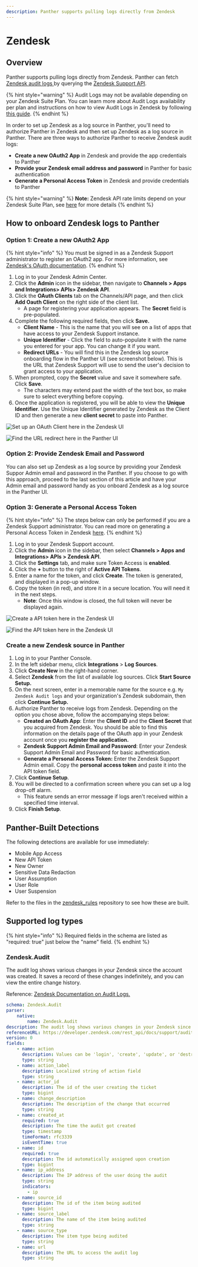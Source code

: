```yaml
---
description: Panther supports pulling logs directly from Zendesk
---
```


# Zendesk

## Overview

Panther supports pulling logs directly from Zendesk. Panther can fetch [Zendesk audit logs ](https://developer.zendesk.com/api-reference/ticketing/account-configuration/audit\_logs/)by querying the [Zendesk Support API](https://developer.zendesk.com/api-reference/ticketing/introduction/).

{% hint style="warning" %}
Audit Logs may not be available depending on your Zendesk Suite Plan. You can learn more about Audit Logs availability per plan and instructions on how to view Audit Logs in Zendesk by following [this guide](https://support.zendesk.com/hc/en-us/articles/4408828001434-Viewing-the-audit-log-for-changes).
{% endhint %}

In order to set up Zendesk as a log source in Panther, you'll need to authorize Panther in Zendesk and then set up Zendesk as a log source in Panther. There are three ways to authorize Panther to receive Zendesk audit logs:

* **Create a new OAuth2 App** in Zendesk and provide the app credentials to Panther
* **Provide your Zendesk email address and password** in Panther for basic authentication
* **Generate a Personal Access Token** in Zendesk and provide credentials to Panther

{% hint style="warning" %}
**Note:** Zendesk API rate limits depend on your Zendesk Suite Plan, see [here](https://developer.zendesk.com/api-reference/ticketing/account-configuration/usage\_limits/) for more details
{% endhint %}

## How to onboard Zendesk logs to Panther

### Option 1: Create a new OAuth2 App

{% hint style="info" %}
You must be signed in as a Zendesk Support administrator to register an OAuth2 app. For more information, see [Zendesk's OAuth documentation](https://developer.zendesk.com/documentation/ticketing/working-with-oauth/using-oauth-to-authenticate-zendesk-api-requests-in-a-web-app/).&#x20;
{% endhint %}

1. Log in to your Zendesk Admin Center.&#x20;
2. Click the **Admin** icon in the sidebar, then navigate to **Channels > Apps and Integrations> APIs> Zendesk API**.
3. Click the **OAuth Clients** tab on the Channels/API page, and then click **Add Oauth Client** on the right side of the client list.&#x20;
   * A page for registering your application appears. The **Secret** field is pre-populated.
4. Complete the following required fields, then click **Save.**
   * **Client Name** - This is the name that you will see on a list of apps that have access to your Zendesk Support instance.
   * **Unique Identifier** - Click the field to auto-populate it with the name you entered for your app. You can change it if you want.
   * **Redirect URLs** - You will find this in the Zendesk log source onboarding flow in the Panther UI (see screenshot below). This is the URL that Zendesk Support will use to send the user's decision to grant access to your application.
5. When prompted, copy the **Secret** value and save it somewhere safe. Click **Save**.
   * The characters may extend past the width of the text box, so make sure to select everything before copying.
6.  Once the application is registered, you will be able to view the **Unique Identifier**. Use the Unique Identifier generated by Zendesk as the Client ID and then generate a new **client secret** to paste into Panther.



![Set up an OAuth Client here in the Zendesk UI](<../../.gitbook/assets/image (23).png>)

![Find the URL redirect here in the Panther UI](<../../.gitbook/assets/image (14).png>)

### Option 2: Provide Zendesk Email and Password

You can also set up Zendesk as a log source by providing your Zendesk Suppor Admin email and password in the Panther. If you choose to go with this approach, proceed to the last section of this article and have your Admin email and password handy as you onboard Zendesk as a log source in the Panther UI.

### Option 3: Generate a Personal Access Token

{% hint style="info" %}
The steps below can only be performed if you are a Zendesk Support administrator. You can read more on generating a Personal Access Token in Zendesk [here](https://support.zendesk.com/hc/en-us/articles/226022787-Generating-a-new-API-token-).
{% endhint %}

1. Log in to your Zendesk Support account.
2. Click the **Admin** icon in the sidebar, then select **Channels > Apps and Integrations> APIs > Zendesk API**.
3. Click the **Settings** tab, and make sure Token Access is **enabled**.
4. Click the **+** button to the right of **Active API Tokens**.
5. Enter a name for the token, and click **Create**. The token is generated, and displayed in a pop-up window.
6. Copy the token (in red), and store it in a secure location. You will need it in the next steps.&#x20;
   * **Note**: Once this window is closed, the full token will never be displayed again.

![Create a API token here in the Zendesk UI](<../../.gitbook/assets/image (26).png>)

![Find the API token here in the Zendesk UI](https://zen-marketing-documentation.s3.amazonaws.com/docs/en/token\_created.png)

### Create a new Zendesk source in Panther

1. Log in to your Panther Console.
2. In the left sidebar menu, click **Integrations** > **Log** **Sources**.
3. Click **Create New** in the right-hand corner.
4. Select **Zendesk** from the list of available log sources. Click **Start Source Setup.**
5. On the next screen, enter in a memorable name for the source e.g. `My Zendesk Audit logs` and your organization's Zendesk subdomain, then click **Continue Setup.**
6. Authorize Panther to receive logs from Zendesk. Depending on the option you chose above, follow the accompanying steps below:
   * **Created an OAuth App**: Enter the **Client ID** and the **Client Secret** that you acquired from Zendesk. You should be able to find this information on the details page of the OAuth app in your Zendesk account once you **register the application.**
   * **Zendesk Support Admin Email and Password**: Enter your Zendesk Support Admin Email and Password for basic authentication.
   * **Generate a Personal Access Token:** Enter the Zendesk Support Admin email. Copy the **personal access token** and paste it into the API token field.
7. Click **Continue Setup**.
8. You will be directed to a confirmation screen where you can set up a log drop-off alarm.
   * This feature sends an error message if logs aren't received within a specified time interval.
9. Click **Finish Setup**.

## Panther-Built Detections

The following detections are available for use immediately:&#x20;

* Mobile App Access
* New API Token
* New Owner
* Sensitive Data Redaction
* User Assumption
* User Role
* User Suspension

Refer to the files in the [zendesk\_rules](https://github.com/panther-labs/panther-analysis/tree/master/zendesk\_rules) repository to see how these are built.

## Supported log types

{% hint style="info" %}
Required fields in the schema are listed as "required: true" just below the "name" field.
{% endhint %}

### Zendesk.Audit

The audit log shows various changes in your Zendesk since the account was created. It saves a record of these changes indefinitely, and you can view the entire change history.

Reference: [Zendesk Documentation on Audit Logs.](https://developer.zendesk.com/api-reference/ticketing/account-configuration/audit\_logs/)

```yaml
schema: Zendesk.Audit
parser:
    native:
        name: Zendesk.Audit
description: The audit log shows various changes in your Zendesk since the account was created. It saves a record of these changes indefinitely, and you can view the entire change history.
referenceURL: https://developer.zendesk.com/rest_api/docs/support/audit_logs
version: 0
fields:
    - name: action
      description: Values can be 'login', 'create', 'update', or 'destroy'
      type: string
    - name: action_label
      description: Localized string of action field
      type: string
    - name: actor_id
      description: The id of the user creating the ticket
      type: bigint
    - name: change_description
      description: The description of the change that occurred
      type: string
    - name: created_at
      required: true
      description: The time the audit got created
      type: timestamp
      timeFormat: rfc3339
      isEventTime: true
    - name: id
      required: true
      description: The id automatically assigned upon creation
      type: bigint
    - name: ip_address
      description: The IP address of the user doing the audit
      type: string
      indicators:
        - ip
    - name: source_id
      description: The id of the item being audited
      type: bigint
    - name: source_label
      description: The name of the item being audited
      type: string
    - name: source_type
      description: The item type being audited
      type: string
    - name: url
      description: The URL to access the audit log
      type: string
```

